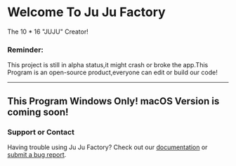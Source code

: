 # Welcome To Ju Ju Factory
The 10 * 16 "JUJU" Creator!

### Reminder:
This project is still in alpha status,it might crash or broke the app.This Program is an open-source product,everyone can edit or build our code!

-----------------------------------------------------------
This Program Windows Only!
macOS Version is coming soon!
-----------------------------------------------------------
### Support or Contact

Having trouble using Ju Ju Factory? Check out our [documentation](https://help.github.com/categories/github-pages-basics/) or [submit a bug report](https://forms.gle/MnkrQ9SoJvGCo4tJ6).

